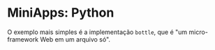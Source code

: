 # MiniApps: Python

O exemplo mais simples é a implementação `bottle`, que é "um
micro-framework Web em um arquivo só".
